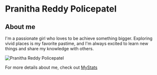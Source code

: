 # Pranitha Reddy Policepatel

## About me

I'm a passionate girl who loves to be achieve something bigger. Exploring vivid places is my favorite pastime, and I'm always excited to learn new things and share my knowledge with others.

![Pranitha Reddy Policepatel]("Policepatel.jpeg")

For more details about me, check out [MyStats](MyStats.md)

